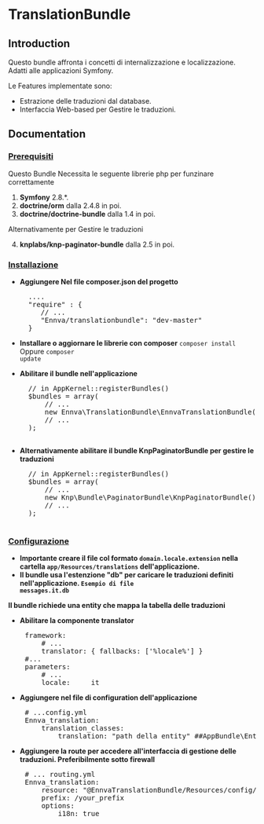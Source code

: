 # TranslationBundle #

## Introduction ##
Questo bundle affronta i concetti di internalizzazione e localizzazione. Adatti  alle applicazioni Symfony.

Le Features implementate sono:

*    Estrazione delle traduzioni dal database.
*    Interfaccia Web-based per Gestire le traduzioni.

## Documentation ##

### <u>Prerequisiti</u> ###
Questo Bundle Necessita le seguente librerie php per funzinare correttamente

1.    <b>Symfony</b> 2.8.*.
2.    <b>doctrine/orm</b> dalla 2.4.8 in poi.
3.    <b>doctrine/doctrine-bundle</b> dalla 1.4 in poi.

Alternativamente per Gestire le traduzioni

4.    <b>knplabs/knp-paginator-bundle</b> dalla 2.5 in poi.

### <u>Installazione</u> ###

* <b>Aggiungere Nel file composer.json del progetto</b>
  <pre>
    ....
    "require" : {
       // ...
       "Ennva/translationbundle": "dev-master"
    }
  </pre>
* <b>Installare o aggiornare le librerie con composer</b>
    <code>composer install</code>
    Oppure
    <code>composer update</code>

* <b>Abilitare il bundle nell'applicazione</b>
    <pre>
    // in AppKernel::registerBundles()
    $bundles = array(
        // ...
        new Ennva\TranslationBundle\EnnvaTranslationBundle(),
        // ...
    );
    </pre>

* <b>Alternativamente abilitare il bundle KnpPaginatorBundle per gestire le traduzioni</b>
    <pre>
    // in AppKernel::registerBundles()
    $bundles = array(
        // ...
        new Knp\Bundle\PaginatorBundle\KnpPaginatorBundle(),
        // ...
    );
    </pre>

### <u>Configurazione</u> ###

* <b>Importante creare il file col formato <code>domain.locale.extension</code> nella cartella <code>app/Resources/translations</code> dell'applicazione.</b>
* <b>Il bundle usa l'estenzione "db" per caricare le traduzioni definiti nell'applicazione. <code>Esempio di file messages.it.db</code></b>


<b>Il bundle richiede una entity che mappa la tabella delle traduzioni</b>

* <b>Abilitare la componente translator </b>
<pre>
    framework:
        # ...
        translator: { fallbacks: ['%locale%'] }
    #...
    parameters:
        # ...
        locale:     it
</pre>

* <b>Aggiungere nel file di configuration dell'applicazione</b>
<pre>
    # ...config.yml
    Ennva_translation:
        translation_classes:
            translation: "path della entity" ##AppBundle\Entity\Translation
</pre>

* <b>Aggiungere la route per accedere all'interfaccia di gestione delle traduzioni. Preferibilmente sotto firewall </b>
<pre>
    # ... routing.yml
    Ennva_translation:
        resource: "@EnnvaTranslationBundle/Resources/config/routing.xml"
        prefix: /your_prefix
        options:
            i18n: true
</pre>



